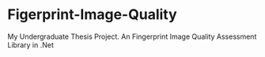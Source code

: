 # Figerprint-Image-Quality
My Undergraduate Thesis Project. An Fingerprint Image Quality Assessment Library in .Net
